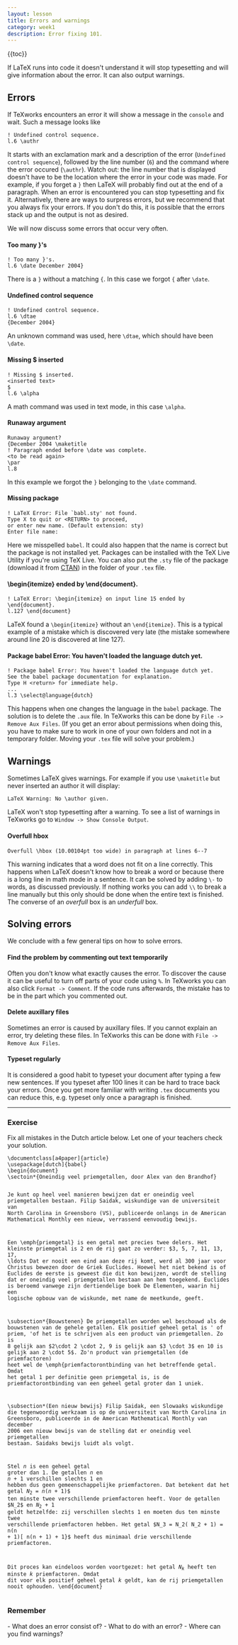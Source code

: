 ```yaml
---
layout: lesson
title: Errors and warnings
category: week1
description: Error fixing 101.
---
```


{{toc}}

If LaTeX runs into code it doesn't understand it will stop typesetting
and will give information about the error. It can also output warnings.

Errors
------

If TeXworks encounters an error it will show a message in the `console`
and wait. Such a message looks like

<pre><code class='text'>! Undefined control sequence.
l.6 \authr
</code></pre>

It starts with an exclamation mark and a description of the error
(`Undefined control sequence`), followed by the line number (`6`) and
the command where the error occured (`\authr`). Watch out: the line
number that is displayed doesn't have to be the location where the error
in your code was made. For example, if you forget a `}` then LaTeX will
probably find out at the end of a paragraph.
When an error is encountered you can stop typesetting and fix it.
Alternatively, there are ways to surpress errors, but we recommend that
you always fix your errors. If you don't do this, it is possible that
the errors stack up and the output is not as desired.

We will now discuss some errors that occur very often.

#### Too many }'s

<pre><code class='text'>! Too many }'s.
l.6 \date December 2004}
</code></pre>

There is a `}` without a matching `{`. In this case we forgot `{` after
`\date`.

#### Undefined control sequence

<pre><code class='text'>! Undefined control sequence.
l.6 \dtae
{December 2004}
</code></pre>

An unknown command was used, here `\dtae`, which should have been
`\date`.

#### Missing $ inserted

<pre><code class='text'>! Missing $ inserted.
&lt;inserted text&gt;
$ 
l.6 \alpha
</code></pre>

A math command was used in text mode, in this case `\alpha`.

#### Runaway argument

<pre><code class='text'>Runaway argument?
{December 2004 \maketitle
! Paragraph ended before \date was complete.
&lt;to be read again&gt;
\par
l.8
</code></pre>

In this example we forgot the `}` belonging to the `\date` command.

#### Missing package

<pre><code class='text'>! LaTeX Error: File `babl.sty' not found.
Type X to quit or &lt;RETURN&gt; to proceed,
or enter new name. (Default extension: sty)
Enter file name:
</code></pre>

Here we misspelled `babel`. It could also happen that the name is
correct but the package is not installed yet. Packages can be installed
with the TeX Live Utility if you're using TeX Live.
You can also put the `.sty` file of the package (download it from
[CTAN](http://www.ctan.org)) in the folder of your `.tex` file.

#### \begin{itemize} ended by \end{document}.

<pre><code class='text'>! LaTeX Error: \begin{itemize} on input line 15 ended by
\end{document}.
l.127 \end{document}
</code></pre>

LaTeX found a `\begin{itemize}` without an `\end{itemize}`. This is a
typical example of a mistake which is discovered very late (the mistake
somewhere around line 20 is discovered at line 127).

#### Package babel Error: You haven't loaded the language dutch yet.

<pre><code class='text'>! Package babel Error: You haven't loaded the language dutch yet.
See the babel package documentation for explanation.
Type H &lt;return&gt; for immediate help.
...
l.3 \select@language{dutch}
</code></pre>

This happens when one changes the language in the `babel` package. The
solution is to delete the `.aux` file. In TeXworks this can be done by
`File -> Remove Aux Files`.
(If you get an error about permissions when doing this, you have to make
sure to work in one of your own folders and not in a temporary folder.
Moving your `.tex` file will solve your problem.)

Warnings
--------

Sometimes LaTeX gives warnings. For example if you use `\maketitle` but
never inserted an author it will display:

<pre><code class='text'>LaTeX Warning: No \author given.
</code></pre>

LaTeX won't stop typesetting after a warning. To see a list of warnings
in TeXworks go to `Window -> Show Console Output`.

#### Overfull hbox

<pre><code class='text'>Overfull \hbox (10.00104pt too wide) in paragraph at lines 6--7
</code></pre>

This warning indicates that a word does not fit on a line correctly.
This happens when LaTeX doesn't know how to break a word or because
there is a long line in math mode in a sentence. It can be solved by
adding `\-` to words, as discussed previously. If nothing works you can
add `\\` to break a line manually but this only should be done when the
entire text is finished.
The converse of an *overfull* box is an *underfull* box.

Solving errors
--------------

We conclude with a few general tips on how to solve errors.

#### Find the problem by commenting out text temporarily

Often you don't know what exactly causes the error. To discover the
cause it can be useful to turn off parts of your code using `%`. In
TeXworks you can also click `Format -> Comment`. If the code runs
afterwards, the mistake has to be in the part which you commented out.

#### Delete auxillary files

Sometimes an error is caused by auxillary files. If you cannot explain
an error, try deleting these files. In TeXworks this can be done with
`File -> Remove Aux Files`.

#### Typeset regularly

It is considered a good habit to typeset your document after typing a
few new sentences. If you typeset after 100 lines it can be hard to
trace back your errors. Once you get more familiar with writing `.tex`
documents you can reduce this, e.g. typeset only once a paragraph is
finished.

------------------------------------------------------------------------

<div class="panel panel-primary">
<div class="panel-heading">
<h3 class="panel-title">
Exercise

</h3>
</div>
<div class="panel-body">
Fix all mistakes in the Dutch article below. Let one of your teachers
check your solution.
<pre><code class='tex'>\documentclass[a4paper]{article}
\usepackage[dutch]{babel}
\begin{document}
\sectoin*{Oneindig veel priemgetallen, door Alex van den Brandhof}

Je kunt op heel veel manieren bewijzen dat er oneindig veel
priemgetallen bestaan. Filip Saidak, wiskundige van de universiteit van
North Carolina in Greensboro (VS), publiceerde onlangs in de American
Mathematical Monthly een nieuw, verrassend eenvoudig bewijs.

Een \emph{priemgetal} is een getal met precies twee delers. Het
kleinste priemgetal is 2 en de rij gaat zo verder: \$3, 5, 7, 11, 13,
17, \ldots Dat er nooit een eind aan deze rij komt, werd al 300 jaar
voor Christus bewezen door de Griek Euclides. Hoewel het niet bekend is
of Euclides de eerste is geweest die dit kon bewijzen, wordt de stelling
dat er oneindig veel priemgetallen bestaan aan hem toegekend. Euclides
is beroemd vanwege zijn dertiendelige boek De Elementen, waarin hij een
logische opbouw van de wiskunde, met name de meetkunde, geeft.

\subsection*{Bouwstenen}
De priemgetallen worden wel beschouwd als de bouwstenen van de gehele
getallen. Elk positief geheel getal is \' of priem, \'of het is te
schrijven als een product van priemgetallen. Zo is 8 gelijk aan \$2\cdot 2 \cdot 2,
 9 is gelijk aan \$3 \cdot 3$ en 10 is gelijk aan 2
\cdot 5$. Zo'n product van priemgetallen (de priemfactoren) heet wel
de \emph{priemfactorontbinding van het betreffende getal. Omdat het
getal 1 per definitie geen priemgetal is, is de priemfactorontbinding
van een geheel getal groter dan 1 uniek.

\subsection*(Een nieuw bewijs}
Filip Saidak, een Slowaaks wiskundige die tegenwoordig werkzaam is op de
universiteit van North Carolina in Greensboro, publiceerde in de
American Mathematical Monthly van december 2006 een nieuw bewijs van de
stelling dat er oneindig veel priemgetallen bestaan. Saidaks bewijs
luidt als volgt.

Stel $n$ is een geheel getal groter dan 1. De getallen $n$ en $n +
1$ verschillen slechts 1 en hebben dus geen gemeenschappelijke
priemfactoren. Dat betekent dat het getal $N_2 = n(n + 1)$$ ten
minste twee verschillende priemfactoren heeft. Voor de getallen \$N_2\$
en $N_2 + 1$ geldt hetzelfde: zij verschillen slechts 1 en moeten dus
ten minste twee verschillende priemfactoren hebben. Het getal $N_3 =
N_2( N_2 + 1) = n(n + 1)[ n(n + 1) + 1}$ heeft dus minimaal drie
verschillende priemfactoren.

Dit proces kan eindeloos worden voortgezet: het getal $N_k$ heeft ten
minste $k$ priemfactoren. Omdat dit voor elk positief geheel getal
$k$ geldt, kan de rij priemgetallen nooit ophouden.
\end{document}
</code></pre>

</div>
</div>
<div class="panel panel-success">
<div class="panel-heading">
<h3 class="panel-title">
Remember

</h3>
</div>
<div class="panel-body">
-   What does an error consist of?
-   What to do with an error?
-   Where can you find warnings?

</div>
</div>
